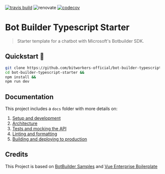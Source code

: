 [![travis build](https://img.shields.io/travis/com/bitworkers-official/bot-builder-typescript-starter.svg?style=flat-square)](https://travis-ci.com/bitworkers-official/bot-builder-typescript-starter) ![renovate](https://badges.renovateapi.com/github/bitworkers-official/bot-builder-typescript-starter) [![codecov](https://codecov.io/gh/bitworkers-official/bot-builder-typescript-starter/branch/master/graph/badge.svg)](https://codecov.io/gh/bitworkers-official/bot-builder-typescript-starter/)

# Bot Builder Typescript Starter

> Starter template for a chatbot with Microsoft's Botbuilder SDK.

## Quickstart 🚀

```bash
git clone https://github.com/bitworkers-official/bot-builder-typescript-starter &&
cd bot-builder-typescript-starter &&
npm install &&
npm run dev
```

## Documentation

This project includes a `docs` folder with more details on:

1.  [Setup and development](docs/development.md)
1.  [Architecture](docs/architecture.md)
1.  [Tests and mocking the API](docs/tests.md)
1.  [Linting and formatting](docs/linting.md)
1.  [Building and deploying to production](docs/production.md)

## Credits

This Project is based on [BotBuilder Samples](https://github.com/Microsoft/BotBuilder-Samples/tree/master/samples/javascript_nodejs/05.multi-turn-prompt) and [Vue Enterprise Boilerplate](https://github.com/chrisvfritz/vue-enterprise-boilerplate)
